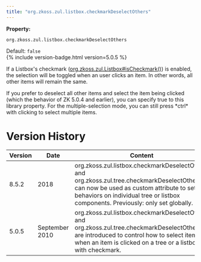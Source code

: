 ```yaml
---
title: "org.zkoss.zul.listbox.checkmarkDeselectOthers"
---
```


**Property:**

`org.zkoss.zul.listbox.checkmarkDeselectOthers`

Default: `false`  
{% include version-badge.html version=5.0.5 %}

If a Listbox's checkmark
([org.zkoss.zul.Listbox#isCheckmark()](https://www.zkoss.org/javadoc/latest/zk/org/zkoss/zul/Listbox.html#isCheckmark())) is
enabled, the selection will be toggled when an user clicks an item. In
other words, all other items will remain the same.

If you prefer to deselect all other items and select the item being
clicked (which the behavior of ZK 5.0.4 and earlier), you can specify
true to this library property. For the multiple-selection mode, you can
still press \*ctrl\* with clicking to select multiple items.

# Version History

| Version | Date           | Content                                                                                                                                                                                                                    |
|---------|----------------|----------------------------------------------------------------------------------------------------------------------------------------------------------------------------------------------------------------------------|
| 8.5.2   | 2018           | org.zkoss.zul.listbox.checkmarkDeselectOthers and org.zkoss.zul.tree.checkmarkDeselectOthers can now be used as custom attribute to set behaviors on individual tree or listbox components. Previously: only set globally. |
| 5.0.5   | September 2010 | org.zkoss.zul.listbox.checkmarkDeselectOthers and org.zkoss.zul.tree.checkmarkDeselectOthers are introduced to control how to select items when an item is clicked on a tree or a listbox with checkmark.                  |
